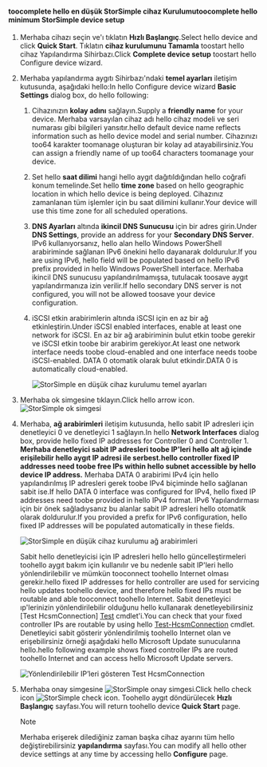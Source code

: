 <!--author=alkohli last changed: 9/17/15-->

#### <a name="toocomplete-hello-minimum-storsimple-device-setup"></a><span data-ttu-id="73342-101">toocomplete hello en düşük StorSimple cihaz Kurulumu</span><span class="sxs-lookup"><span data-stu-id="73342-101">toocomplete hello minimum StorSimple device setup</span></span>
1. <span data-ttu-id="73342-102">Merhaba cihazı seçin ve'ı tıklatın **Hızlı Başlangıç**.</span><span class="sxs-lookup"><span data-stu-id="73342-102">Select hello device and click **Quick Start**.</span></span> <span data-ttu-id="73342-103">Tıklatın **cihaz kurulumunu Tamamla** toostart hello cihaz Yapılandırma Sihirbazı.</span><span class="sxs-lookup"><span data-stu-id="73342-103">Click **Complete device setup** toostart hello Configure device wizard.</span></span>
2. <span data-ttu-id="73342-104">Merhaba yapılandırma aygıtı Sihirbazı'ndaki **temel ayarları** iletişim kutusunda, aşağıdaki hello:</span><span class="sxs-lookup"><span data-stu-id="73342-104">In hello Configure device wizard **Basic Settings** dialog box, do hello following:</span></span>
   
   1. <span data-ttu-id="73342-105">Cihazınızın **kolay adını** sağlayın.</span><span class="sxs-lookup"><span data-stu-id="73342-105">Supply a **friendly name** for your device.</span></span> <span data-ttu-id="73342-106">Merhaba varsayılan cihaz adı hello cihaz modeli ve seri numarası gibi bilgileri yansıtır.</span><span class="sxs-lookup"><span data-stu-id="73342-106">hello default device name reflects information such as hello device model and serial number.</span></span> <span data-ttu-id="73342-107">Cihazınızı too64 karakter toomanage oluşturan bir kolay ad atayabilirsiniz.</span><span class="sxs-lookup"><span data-stu-id="73342-107">You can assign a friendly name of up too64 characters toomanage your device.</span></span>
   2. <span data-ttu-id="73342-108">Set hello **saat dilimi** hangi hello aygıt dağıtıldığından hello coğrafi konum temelinde.</span><span class="sxs-lookup"><span data-stu-id="73342-108">Set hello **time zone** based on hello geographic location in which hello device is being deployed.</span></span> <span data-ttu-id="73342-109">Cihazınız zamanlanan tüm işlemler için bu saat dilimini kullanır.</span><span class="sxs-lookup"><span data-stu-id="73342-109">Your device will use this time zone for all scheduled operations.</span></span>
   3. <span data-ttu-id="73342-110">**DNS Ayarları** altında **ikincil DNS Sunucusu** için bir adres girin.</span><span class="sxs-lookup"><span data-stu-id="73342-110">Under **DNS Settings**, provide an address for your **Secondary DNS Server**.</span></span> <span data-ttu-id="73342-111">IPv6 kullanıyorsanız, hello alan hello Windows PowerShell arabiriminde sağlanan IPv6 önekini hello dayanarak doldurulur.</span><span class="sxs-lookup"><span data-stu-id="73342-111">If you are using IPv6, hello field will be populated based on hello IPv6 prefix provided in hello Windows PowerShell interface.</span></span> 
      <span data-ttu-id="73342-112">Merhaba ikincil DNS sunucusu yapılandırılmamışsa, tutulacak toosave aygıt yapılandırmanıza izin verilir.</span><span class="sxs-lookup"><span data-stu-id="73342-112">If hello secondary DNS server is not configured, you will not be allowed toosave your device configuration.</span></span>
   4. <span data-ttu-id="73342-113">iSCSI etkin arabirimlerin altında iSCSI için en az bir ağ etkinleştirin.</span><span class="sxs-lookup"><span data-stu-id="73342-113">Under iSCSI enabled interfaces, enable at least one network for iSCSI.</span></span> <span data-ttu-id="73342-114">En az bir ağ arabiriminin bulut etkin toobe gerekir ve iSCSI etkin toobe bir arabirim gerekiyor.</span><span class="sxs-lookup"><span data-stu-id="73342-114">At least one network interface needs toobe cloud-enabled and one interface needs toobe iSCSI-enabled.</span></span> <span data-ttu-id="73342-115">DATA 0 otomatik olarak bulut etkindir.</span><span class="sxs-lookup"><span data-stu-id="73342-115">DATA 0 is automatically cloud-enabled.</span></span>
      
      ![StorSimple en düşük cihaz kurulumu temel ayarları](./media/storsimple-complete-minimum-device-setup-u1/HCS_MinDeviceSetupBasicSettings1-include.png)
3. <span data-ttu-id="73342-117">Merhaba ok simgesine tıklayın.</span><span class="sxs-lookup"><span data-stu-id="73342-117">Click hello arrow icon.</span></span> ![StorSimple ok simgesi](./media/storsimple-complete-minimum-device-setup/HCS_ArrowIcon-include.png)
4. <span data-ttu-id="73342-119">Merhaba, **ağ arabirimleri** iletişim kutusunda, hello sabit IP adresleri için denetleyici 0 ve denetleyici 1 sağlayın.</span><span class="sxs-lookup"><span data-stu-id="73342-119">In hello **Network Interfaces** dialog box, provide hello fixed IP addresses for Controller 0 and Controller 1.</span></span> <span data-ttu-id="73342-120">**Merhaba denetleyici sabit IP adresleri toobe IP'leri hello alt ağ içinde erişilebilir hello aygıt IP adresi ile serbest.**</span><span class="sxs-lookup"><span data-stu-id="73342-120">**hello controller fixed IP addresses need toobe free IPs within hello subnet accessible by hello device IP address.**</span></span> <span data-ttu-id="73342-121">Merhaba DATA 0 arabirimi IPv4 için hello yapılandırılmış IP adresleri gerek toobe IPv4 biçiminde hello sağlanan sabit ise.</span><span class="sxs-lookup"><span data-stu-id="73342-121">If hello DATA 0 interface was configured for IPv4, hello fixed IP addresses need toobe provided in hello IPv4 format.</span></span> <span data-ttu-id="73342-122">IPv6 Yapılandırması için bir önek sağladıysanız bu alanlar sabit IP adresleri hello otomatik olarak doldurulur.</span><span class="sxs-lookup"><span data-stu-id="73342-122">If you provided a prefix for IPv6 configuration, hello fixed IP addresses will be populated automatically in these fields.</span></span>

    ![StorSimple en düşük cihaz kurulumu ağ arabirimleri](./media/storsimple-complete-minimum-device-setup-u1/HCS_MinDeviceSetupNetworkInterfaces2-include.png)

    <span data-ttu-id="73342-124">Sabit hello denetleyicisi için IP adresleri hello hello güncelleştirmeleri toohello aygıt bakım için kullanılır ve bu nedenle sabit IP'leri hello yönlendirilebilir ve mümkün tooconnect toohello Internet olması gerekir.</span><span class="sxs-lookup"><span data-stu-id="73342-124">hello fixed IP addresses for hello controller are used for servicing hello updates toohello device, and therefore hello fixed IPs must be routable and able tooconnect toohello Internet.</span></span> <span data-ttu-id="73342-125">Sabit denetleyici ıp'lerinizin yönlendirilebilir olduğunu hello kullanarak denetleyebilirsiniz [Test HcsmConnection] [ Test] cmdlet'i.</span><span class="sxs-lookup"><span data-stu-id="73342-125">You can check that your fixed controller IPs are routable by using hello [Test-HcsmConnection][Test] cmdlet.</span></span> <span data-ttu-id="73342-126">Denetleyici sabit gösterir yönlendirilmiş toohello Internet olan ve erişebilirsiniz örneği aşağıdaki hello Microsoft Update sunucularına hello.</span><span class="sxs-lookup"><span data-stu-id="73342-126">hello following example shows fixed controller IPs are routed toohello Internet and can access hello Microsoft Update servers.</span></span> 

     ![Yönlendirilebilir IP’leri gösteren Test HcsmConnection](./media/storsimple-complete-minimum-device-setup-u1/Test-HcsmConnectionOutputRegisteredDevice.png)

1. <span data-ttu-id="73342-128">Merhaba onay simgesine ![StorSimple onay simgesi](./media/storsimple-complete-minimum-device-setup/HCS_CheckIcon-include.png).</span><span class="sxs-lookup"><span data-stu-id="73342-128">Click hello check icon ![StorSimple check icon](./media/storsimple-complete-minimum-device-setup/HCS_CheckIcon-include.png).</span></span>
   <span data-ttu-id="73342-129">Toohello aygıt döndürülecek **Hızlı Başlangıç** sayfası.</span><span class="sxs-lookup"><span data-stu-id="73342-129">You will return toohello device **Quick Start** page.</span></span>
   
   > [!NOTE]
   > <span data-ttu-id="73342-130">Merhaba erişerek dilediğiniz zaman başka cihaz ayarını tüm hello değiştirebilirsiniz **yapılandırma** sayfası.</span><span class="sxs-lookup"><span data-stu-id="73342-130">You can modify all hello other device settings at any time by accessing hello **Configure** page.</span></span>
   > 
   > 

<!--Link reference-->
[Test]: https://technet.microsoft.com/library/dn715782(v=wps.630).aspx